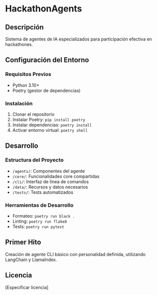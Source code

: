 # HackathonAgents

## Descripción

Sistema de agentes de IA especializados para participación efectiva en hackathones.

## Configuración del Entorno

### Requisitos Previos

- Python 3.10+
- Poetry (gestor de dependencias)

### Instalación

1. Clonar el repositorio
2. Instalar Poetry: `pip install poetry`
3. Instalar dependencias: `poetry install`
4. Activar entorno virtual: `poetry shell`

## Desarrollo

### Estructura del Proyecto

- `/agents/`: Componentes del agente
- `/core/`: Funcionalidades core compartidas
- `/cli/`: Interfaz de línea de comandos
- `/data/`: Recursos y datos necesarios
- `/tests/`: Tests automatizados

### Herramientas de Desarrollo

- Formateo: `poetry run black .`
- Linting: `poetry run flake8`
- Tests: `poetry run pytest`

## Primer Hito

Creación de agente CLI básico con personalidad definida, utilizando LangChain y LlamaIndex.

## Licencia

[Especificar licencia]
